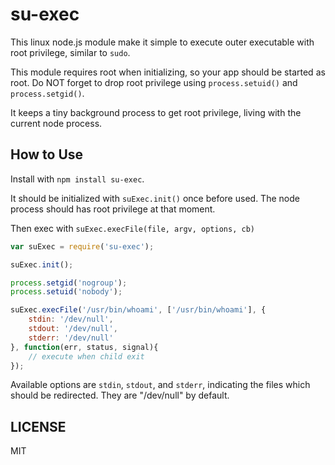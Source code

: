 # su-exec #

This linux node.js module make it simple to execute outer executable with root privilege, similar to `sudo`.

This module requires root when initializing, so your app should be started as root.
Do NOT forget to drop root privilege using `process.setuid()` and `process.setgid()`.

It keeps a tiny background process to get root privilege, living with the current node process.

## How to Use ##

Install with `npm install su-exec`.

It should be initialized with `suExec.init()` once before used. The node process should has root privilege at that moment.

Then exec with `suExec.execFile(file, argv, options, cb)`

```js
var suExec = require('su-exec');

suExec.init();

process.setgid('nogroup');
process.setuid('nobody');

suExec.execFile('/usr/bin/whoami', ['/usr/bin/whoami'], {
	stdin: '/dev/null',
	stdout: '/dev/null',
	stderr: '/dev/null'
}, function(err, status, signal){
	// execute when child exit
});
```

Available options are `stdin`, `stdout`, and `stderr`, indicating the files which should be redirected.
They are "/dev/null" by default.

## LICENSE ##

MIT
